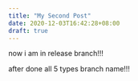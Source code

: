 ```yaml
---
title: "My Second Post"
date: 2020-12-03T16:42:28+08:00
draft: true
---
```


now i am in release branch!!! 

after done all 5 types branch name!!!